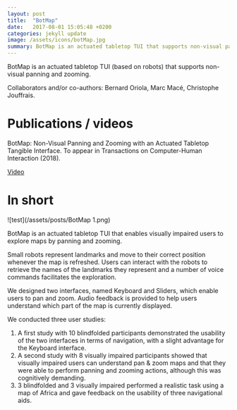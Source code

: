 ```yaml
---
layout: post
title:  "BotMap"
date:   2017-08-01 15:05:48 +0200
categories: jekyll update
image: /assets/icons/botMap.jpg
summary: BotMap is an actuated tabletop TUI that supports non-visual panning and zooming. 
---
```

BotMap is an actuated tabletop TUI (based on robots) that supports non-visual panning and zooming.
  
Collaborators and/or co-authors: Bernard Oriola, Marc Macé, Christophe Jouffrais.

# Publications / videos 
BotMap: Non-Visual Panning and Zooming with an Actuated Tabletop Tangible Interface. To appear in Transactions on Computer-Human Interaction (2018).

[Video](https://vimeo.com/265332499)


# In short

![test](/assets/posts/BotMap 1.png)

BotMap is an actuated tabletop TUI that enables visually impaired users to explore maps by panning and zooming. 

Small robots represent landmarks and move to their correct position whenever the map is refreshed. 
Users can interact with the robots to retrieve the names of the landmarks they represent and a number of voice commands facilitates the exploration.

We designed two interfaces, named Keyboard and Sliders, which enable users to pan and zoom. 
Audio feedback is provided to help users understand which part of the map is currently displayed.

We conducted three user studies:
1. A first study with 10 blindfolded participants demonstrated the usability of the two interfaces in terms of navigation, with a slight advantage for the Keyboard interface.
2. A second study with 8 visually impaired participants showed that visually impaired users can understand pan & zoom maps and that they were able to perform panning and zooming actions, although this was cognitively demanding. 
3. 3 blindfolded and 3 visually impaired performed a realistic task using a map of Africa and gave feedback on the usability of three navigational aids.
